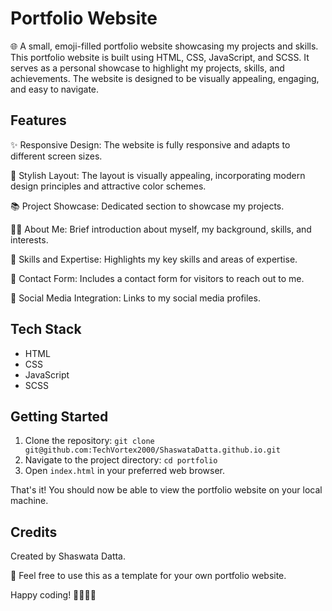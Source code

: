 # Portfolio Website

🌐 A small, emoji-filled portfolio website showcasing my projects and skills. This portfolio website is built using HTML, CSS, JavaScript, and SCSS. It serves as a personal showcase to highlight my projects, skills, and achievements. The website is designed to be visually appealing, engaging, and easy to navigate.

## Features

✨ Responsive Design: The website is fully responsive and adapts to different screen sizes.

🎨 Stylish Layout: The layout is visually appealing, incorporating modern design principles and attractive color schemes.

📚 Project Showcase: Dedicated section to showcase my projects.

👨‍💼 About Me: Brief introduction about myself, my background, skills, and interests.

🌟 Skills and Expertise: Highlights my key skills and areas of expertise.

📝 Contact Form: Includes a contact form for visitors to reach out to me.

🔗 Social Media Integration: Links to my social media profiles.

## Tech Stack

- HTML
- CSS
- JavaScript
- SCSS

## Getting Started

1. Clone the repository: `git clone git@github.com:TechVortex2000/ShaswataDatta.github.io.git`
2. Navigate to the project directory: `cd portfolio`
3. Open `index.html` in your preferred web browser.

That's it! You should now be able to view the portfolio website on your local machine.

## Credits

Created by Shaswata Datta.

🌟 Feel free to use this as a template for your own portfolio website.

Happy coding! 👩‍💻👨‍💻
